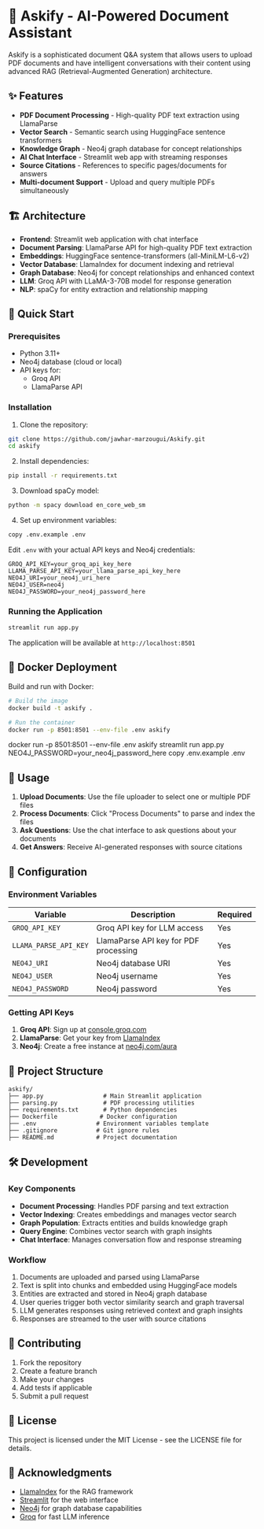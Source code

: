 # 🤖 Askify - AI-Powered Document Assistant

Askify is a sophisticated document Q&A system that allows users to upload PDF documents and have intelligent conversations with their content using advanced RAG (Retrieval-Augmented Generation) architecture.

## ✨ Features

- **PDF Document Processing** - High-quality PDF text extraction using LlamaParse
- **Vector Search** - Semantic search using HuggingFace sentence transformers
- **Knowledge Graph** - Neo4j graph database for concept relationships
- **AI Chat Interface** - Streamlit web app with streaming responses
- **Source Citations** - References to specific pages/documents for answers
- **Multi-document Support** - Upload and query multiple PDFs simultaneously

## 🏗️ Architecture

- **Frontend**: Streamlit web application with chat interface
- **Document Parsing**: LlamaParse API for high-quality PDF text extraction
- **Embeddings**: HuggingFace sentence-transformers (all-MiniLM-L6-v2)
- **Vector Database**: LlamaIndex for document indexing and retrieval
- **Graph Database**: Neo4j for concept relationships and enhanced context
- **LLM**: Groq API with LLaMA-3-70B model for response generation
- **NLP**: spaCy for entity extraction and relationship mapping

## 🚀 Quick Start

### Prerequisites

- Python 3.11+
- Neo4j database (cloud or local)
- API keys for:
  - Groq API
  - LlamaParse API

### Installation

1. Clone the repository:
```bash
git clone https://github.com/jawhar-marzougui/Askify.git
cd askify
```

2. Install dependencies:
```bash
pip install -r requirements.txt
```

3. Download spaCy model:
```bash
python -m spacy download en_core_web_sm
```

4. Set up environment variables:
```bash
copy .env.example .env
```

Edit `.env` with your actual API keys and Neo4j credentials:
```env
GROQ_API_KEY=your_groq_api_key_here
LLAMA_PARSE_API_KEY=your_llama_parse_api_key_here
NEO4J_URI=your_neo4j_uri_here
NEO4J_USER=neo4j
NEO4J_PASSWORD=your_neo4j_password_here
```

### Running the Application

```bash
streamlit run app.py
```

The application will be available at `http://localhost:8501`

## 🐳 Docker Deployment

Build and run with Docker:

```bash
# Build the image
docker build -t askify .

# Run the container
docker run -p 8501:8501 --env-file .env askify
```
docker run -p 8501:8501 --env-file .env askify
streamlit run app.py
NEO4J_PASSWORD=your_neo4j_password_here
copy .env.example .env

## 📖 Usage

1. **Upload Documents**: Use the file uploader to select one or multiple PDF files
2. **Process Documents**: Click "Process Documents" to parse and index the files
3. **Ask Questions**: Use the chat interface to ask questions about your documents
4. **Get Answers**: Receive AI-generated responses with source citations

## 🔧 Configuration

### Environment Variables

| Variable | Description | Required |
|----------|-------------|----------|
| `GROQ_API_KEY` | Groq API key for LLM access | Yes |
| `LLAMA_PARSE_API_KEY` | LlamaParse API key for PDF processing | Yes |
| `NEO4J_URI` | Neo4j database URI | Yes |
| `NEO4J_USER` | Neo4j username | Yes |
| `NEO4J_PASSWORD` | Neo4j password | Yes |

### Getting API Keys

1. **Groq API**: Sign up at [console.groq.com](https://console.groq.com)
2. **LlamaParse**: Get your key from [LlamaIndex](https://cloud.llamaindex.ai)
3. **Neo4j**: Create a free instance at [neo4j.com/aura](https://neo4j.com/aura)

## 📁 Project Structure

```
askify/
├── app.py                 # Main Streamlit application
├── parsing.py             # PDF processing utilities
├── requirements.txt       # Python dependencies
├── Dockerfile            # Docker configuration
├── .env                 # Environment variables template
├── .gitignore           # Git ignore rules
├── README.md            # Project documentation
```

## 🛠️ Development

### Key Components

- **Document Processing**: Handles PDF parsing and text extraction
- **Vector Indexing**: Creates embeddings and manages vector search
- **Graph Population**: Extracts entities and builds knowledge graph
- **Query Engine**: Combines vector search with graph insights
- **Chat Interface**: Manages conversation flow and response streaming

### Workflow

1. Documents are uploaded and parsed using LlamaParse
2. Text is split into chunks and embedded using HuggingFace models
3. Entities are extracted and stored in Neo4j graph database
4. User queries trigger both vector similarity search and graph traversal
5. LLM generates responses using retrieved context and graph insights
6. Responses are streamed to the user with source citations

## 🤝 Contributing

1. Fork the repository
2. Create a feature branch
3. Make your changes
4. Add tests if applicable
5. Submit a pull request

## 📄 License

This project is licensed under the MIT License - see the LICENSE file for details.

## 🙏 Acknowledgments

- [LlamaIndex](https://www.llamaindex.ai/) for the RAG framework
- [Streamlit](https://streamlit.io/) for the web interface
- [Neo4j](https://neo4j.com/) for graph database capabilities
- [Groq](https://groq.com/) for fast LLM inference
